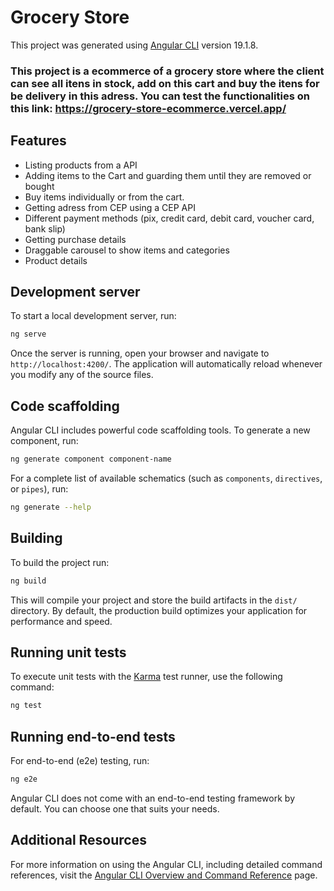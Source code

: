 # Grocery Store

This project was generated using [Angular CLI](https://github.com/angular/angular-cli) version 19.1.8.

### This project is a ecommerce of a grocery store where the client can see all itens in stock, add on this cart and buy the itens for be delivery in this adress. You can test the functionalities on this link: https://grocery-store-ecommerce.vercel.app/

## Features

- Listing products from a API
- Adding items to the Cart and guarding them until they are removed or bought
- Buy items individually or from the cart.
- Getting adress from CEP using a CEP API
- Different payment methods (pix, credit card, debit card, voucher card, bank slip)
- Getting purchase details
- Draggable carousel to show items and categories
- Product details

## Development server

To start a local development server, run:

```bash
ng serve
```

Once the server is running, open your browser and navigate to `http://localhost:4200/`. The application will automatically reload whenever you modify any of the source files.

## Code scaffolding

Angular CLI includes powerful code scaffolding tools. To generate a new component, run:

```bash
ng generate component component-name
```

For a complete list of available schematics (such as `components`, `directives`, or `pipes`), run:

```bash
ng generate --help
```

## Building

To build the project run:

```bash
ng build
```

This will compile your project and store the build artifacts in the `dist/` directory. By default, the production build optimizes your application for performance and speed.

## Running unit tests

To execute unit tests with the [Karma](https://karma-runner.github.io) test runner, use the following command:

```bash
ng test
```

## Running end-to-end tests

For end-to-end (e2e) testing, run:

```bash
ng e2e
```

Angular CLI does not come with an end-to-end testing framework by default. You can choose one that suits your needs.

## Additional Resources

For more information on using the Angular CLI, including detailed command references, visit the [Angular CLI Overview and Command Reference](https://angular.dev/tools/cli) page.
